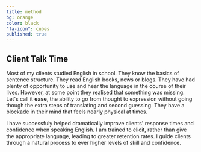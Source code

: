 ```yaml
---
title: method
bg: orange
color: black
"fa-icon": cubes
published: true
---
```



## Client Talk Time
Most of my clients studied English in school. They know the basics of sentence structure. They read English books, news or blogs. They have had plenty of opportunity to use and hear the language in the course of their lives. However, at some point they realised that something was missing. Let's call it **ease**, the ability to go from thought to expression without going though the extra steps of translating and second guessing. They have a blockade in their mind that feels nearly physical at times.  

I have successfuly helped dramatically improve clients' response times and confidence when speaking English. I am trained to elicit, rather than give the appropriate language, leading to greater retention rates. I guide clients through a natural process to ever higher levels of skill and confidence.
